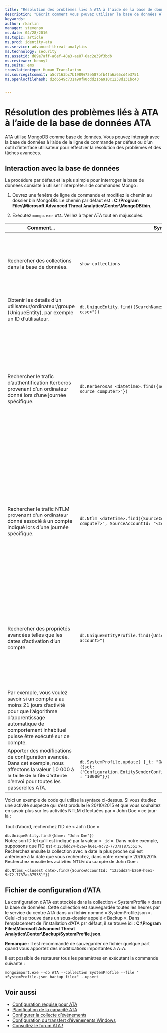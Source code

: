 ```yaml
---
title: "Résolution des problèmes liés à ATA à l’aide de la base de données ATA | Microsoft ATA"
description: "Décrit comment vous pouvez utiliser la base de données ATA pour résoudre les problèmes"
keywords: 
author: rkarlin
manager: stevenpo
ms.date: 04/28/2016
ms.topic: article
ms.prod: identity-ata
ms.service: advanced-threat-analytics
ms.technology: security
ms.assetid: d89e7aff-a6ef-48a3-ae87-6ac2e39f3bdb
ms.reviewer: bennyl
ms.suite: ems
translationtype: Human Translation
ms.sourcegitcommit: a5c7163bc7b1989672e587bfb4fa6a65cd4e3751
ms.openlocfilehash: d2d6549c731a90fb0cdd21ba910c1238d131bc43


---
```


# Résolution des problèmes liés à ATA à l’aide de la base de données ATA
ATA utilise MongoDB comme base de données.
Vous pouvez interagir avec la base de données à l’aide de la ligne de commande par défaut ou d’un outil d’interface utilisateur pour effectuer la résolution des problèmes et des tâches avancées.

## Interaction avec la base de données
La procédure par défaut et la plus simple pour interroger la base de données consiste à utiliser l’interpréteur de commandes Mongo :

1.  Ouvrez une fenêtre de ligne de commande et modifiez le chemin au dossier bin MongoDB. Le chemin par défaut est : **C:\Program Files\Microsoft Advanced Threat Analytics\Center\MongoDB\bin**.

2.  Exécutez `mongo.exe ATA`. Veillez à taper ATA tout en majuscules.

|Comment...|Syntaxe|Remarques|
|-------------|----------|---------|
|Rechercher des collections dans la base de données.|`show collections`|Utile en tant que test de bout en bout pour constater que le trafic est écrit dans la base de données et que l’événement 4776 est reçu par ATA.|
|Obtenir les détails d’un utilisateur/ordinateur/groupe (UniqueEntity), par exemple un ID d’utilisateur.|`db.UniqueEntity.find({SearchNames: "<name of entity in lower case>"})`||
|Rechercher le trafic d’authentification Kerberos provenant d’un ordinateur donné lors d’une journée spécifique.|`db.KerberosAs_<datetime>.find({SourceComputerId: "<Id of the source computer>"})`|Pour obtenir l’&lt;ID de l’ordinateur source&gt;, vous pouvez interroger les collections UniqueEntity, comme illustré dans l’exemple.<br /><br />Chaque type d’activité réseau, par exemple les authentifications Kerberos, possède sa propre collection par date UTC.|
|Rechercher le trafic NTLM provenant d’un ordinateur donné associé à un compte indiqué lors d’une journée spécifique.|`db.Ntlm_<datetime>.find({SourceComputerId: "<Id of the source computer>", SourceAccountId: "<Id of the account>"})`|Pour obtenir l’&lt;ID de l’ordinateur source&gt; et l’&lt;ID du compte&gt;, vous pouvez interroger les collections UniqueEntity, comme illustré dans l’exemple.<br /><br />Chaque type d’activité réseau, par exemple les authentifications NTLM, possède sa propre collection par date UTC.|
|Rechercher des propriétés avancées telles que les dates d’activation d’un compte. |`db.UniqueEntityProfile.find({UniqueEntityId: "<Id of the account>")`|Pour obtenir l’&lt;ID du compte&gt;, vous pouvez interroger les collections UniqueEntity, comme illustré dans l’exemple.<br>La propriété qui affiche les dates pendant lesquelles le compte a été actif s’appelle « ActiveDates ». <br>
Par exemple, vous voulez savoir si un compte a au moins 21 jours d’activité pour que l’algorithme d’apprentissage automatique de comportement inhabituel puisse être exécuté sur ce compte.|
|Apporter des modifications de configuration avancée. Dans cet exemple, nous affectons la valeur 10 000 à la taille de la file d’attente d’envoi pour toutes les passerelles ATA.|`db.SystemProfile.update( {_t: "GatewaySystemProfile"} ,`<br>`{$set:{"Configuration.EntitySenderConfiguration.EntityBatchBlockMaxSize" : "10000"}})`|`|

Voici un exemple de code qui utilise la syntaxe ci-dessus. Si vous étudiez une activité suspecte qui s’est produite le 20/10/2015 et que vous souhaitez en savoir plus sur les activités NTLM effectuées par « John Doe » ce jour-là :<br /><br />Tout d’abord, recherchez l’ID de « John Doe »

`db.UniqueEntity.find({Name: "John Doe"})`<br>Notez son ID tel qu’il est indiqué par la valeur « `_id` ». Dans notre exemple, supposons que l’ID est « `123bdd24-b269-h6e1-9c72-7737as875351` ».<br>Recherchez ensuite la collection avec la date la plus proche qui est antérieure à la date que vous recherchez, dans notre exemple 20/10/2015.<br>Recherchez ensuite les activités NTLM du compte de John Doe : 

`db.Ntlms_<closest date>.find({SourceAccountId: "123bdd24-b269-h6e1-9c72-7737as875351"})`
## Fichier de configuration d’ATA
La configuration d’ATA est stockée dans la collection « SystemProfile » dans la base de données.
Cette collection est sauvegardée toutes les heures par le service du centre ATA dans un fichier nommé « SystemProfile.json ». Celui-ci se trouve dans un sous-dossier appelé « Backup ». Dans l’emplacement de l’installation d’ATA par défaut, il se trouve ici : **C:\Program Files\Microsoft Advanced Threat Analytics\Center\Backup\SystemProfile.json**. 

**Remarque** : Il est recommandé de sauvegarder ce fichier quelque part quand vous apportez des modifications importantes à ATA.

Il est possible de restaurer tous les paramètres en exécutant la commande suivante :

`mongoimport.exe --db ATA --collection SystemProfile --file "<SystemProfile.json backup file>" --upsert`

## Voir aussi
- [Configuration requise pour ATA](/advanced-threat-analytics/plan-design/ata-prerequisites)
- [Planification de la capacité ATA](/advanced-threat-analytics/plan-design/ata-capacity-planning)
- [Configurer la collecte d’événements](/advanced-threat-analytics/deploy-use/configure-event-collection)
- [Configuration du transfert d’événements Windows](/advanced-threat-analytics/deploy-use/configure-event-collection#configuring-windows-event-forwarding)
- [Consultez le forum ATA !](https://social.technet.microsoft.com/Forums/security/home?forum=mata)



<!--HONumber=Jul16_HO3-->


